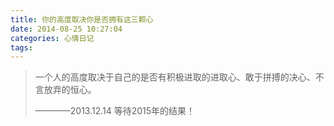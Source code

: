 ```yaml
---
title: 你的高度取决你是否拥有这三颗心
date: 2014-08-25 10:27:04
categories: 心情日记
tags:
---
```

> 一个人的高度取决于自己的是否有积极进取的进取心、敢于拼搏的决心、不言放弃的恒心。
> 
> ————2013.12.14
> 等待2015年的结果！